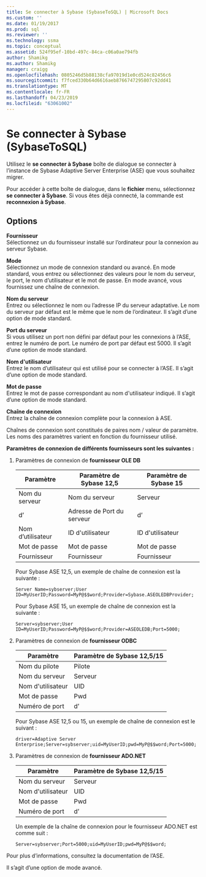 ```yaml
---
title: Se connecter à Sybase (SybaseToSQL) | Microsoft Docs
ms.custom: ''
ms.date: 01/19/2017
ms.prod: sql
ms.reviewer: ''
ms.technology: ssma
ms.topic: conceptual
ms.assetid: 524f95ef-10bd-497c-84ca-c06a0ae794fb
author: Shamikg
ms.author: Shamikg
manager: craigg
ms.openlocfilehash: 0805246d5b88138cfa97019d1e0cd524c82456c6
ms.sourcegitcommit: f7fced330b64d6616aeb8766747295807c92dd41
ms.translationtype: MT
ms.contentlocale: fr-FR
ms.lasthandoff: 04/23/2019
ms.locfileid: "63061002"
---
```

# <a name="connect-to-sybase-sybasetosql"></a>Se connecter à Sybase (SybaseToSQL)
Utilisez le **se connecter à Sybase** boîte de dialogue se connecter à l’instance de Sybase Adaptive Server Enterprise (ASE) que vous souhaitez migrer.  
  
Pour accéder à cette boîte de dialogue, dans le **fichier** menu, sélectionnez **se connecter à Sybase**. Si vous êtes déjà connecté, la commande est **reconnexion à Sybase**.  
  
## <a name="options"></a>Options  
**Fournisseur**  
Sélectionnez un du fournisseur installé sur l’ordinateur pour la connexion au serveur Sybase.  
  
**Mode**  
Sélectionnez un mode de connexion standard ou avancé. En mode standard, vous entrez ou sélectionnez des valeurs pour le nom du serveur, le port, le nom d’utilisateur et le mot de passe. En mode avancé, vous fournissez une chaîne de connexion.  
  
**Nom du serveur**  
Entrez ou sélectionnez le nom ou l’adresse IP du serveur adaptative. Le nom du serveur par défaut est le même que le nom de l’ordinateur. Il s’agit d’une option de mode standard.  
  
**Port du serveur**  
Si vous utilisez un port non défini par défaut pour les connexions à l’ASE, entrez le numéro de port. Le numéro de port par défaut est 5000. Il s’agit d’une option de mode standard.  
  
**Nom d'utilisateur**  
Entrez le nom d’utilisateur qui est utilisé pour se connecter à l’ASE. Il s’agit d’une option de mode standard.  
  
**Mot de passe**  
Entrez le mot de passe correspondant au nom d'utilisateur indiqué. Il s’agit d’une option de mode standard.  
  
**Chaîne de connexion**  
Entrez la chaîne de connexion complète pour la connexion à ASE.  
  
Chaînes de connexion sont constitués de paires nom / valeur de paramètre. Les noms des paramètres varient en fonction du fournisseur utilisé.  
  
**Paramètres de connexion de différents fournisseurs sont les suivantes :**  
  
1.  Paramètres de connexion de **fournisseur OLE DB**  
  
    |Paramètre|Paramètre de Sybase 12,5|Paramètre de Sybase 15|  
    |-----------|-------------------------|-----------------------|  
    |Nom du serveur|Nom du serveur|Serveur|  
    |d’|Adresse de Port du serveur|d’|  
    |Nom d’utilisateur|ID d'utilisateur|ID d'utilisateur|  
    |Mot de passe|Mot de passe|Mot de passe|  
    |Fournisseur|Fournisseur|Fournisseur|  
  
    Pour Sybase ASE 12,5, un exemple de chaîne de connexion est la suivante :  
  
    `Server Name=sybserver;User ID=MyUserID;Password=MyP@$$word;Provider=Sybase.ASEOLEDBProvider;`  
  
    Pour Sybase ASE 15, un exemple de chaîne de connexion est la suivante :  
  
    `Server=sybserver;User ID=MyUserID;Password=MyP@$$word;Provider=ASEOLEDB;Port=5000;`  
  
2.  Paramètres de connexion de **fournisseur ODBC**  
  
    |Paramètre|Paramètre de Sybase 12,5/15|  
    |-----------|-----------------------------|  
    |Nom du pilote|Pilote|  
    |Nom du serveur|Serveur|  
    |Nom d'utilisateur|UID|  
    |Mot de passe|Pwd|  
    |Numéro de port|d’|  
  
    Pour Sybase ASE 12,5 ou 15, un exemple de chaîne de connexion est le suivant :  
  
    `driver=Adaptive Server Enterprise;Server=sybserver;uid=MyUserID;pwd=MyP@$$word;Port=5000;`  
  
3.  Paramètres de connexion de **fournisseur ADO.NET**  
  
    |Paramètre|Paramètre de Sybase 12,5/15|  
    |-----------|-----------------------------|  
    |Nom du serveur|Serveur|  
    |Nom d'utilisateur|UID|  
    |Mot de passe|Pwd|  
    |Numéro de port|d’|  
  
    Un exemple de la chaîne de connexion pour le fournisseur ADO.NET est comme suit :  
  
    `Server=sybserver;Port=5000;uid=MyUserID;pwd=MyP@$$word;`  
  
Pour plus d’informations, consultez la documentation de l’ASE.  
  
Il s’agit d’une option de mode avancé.  
  
